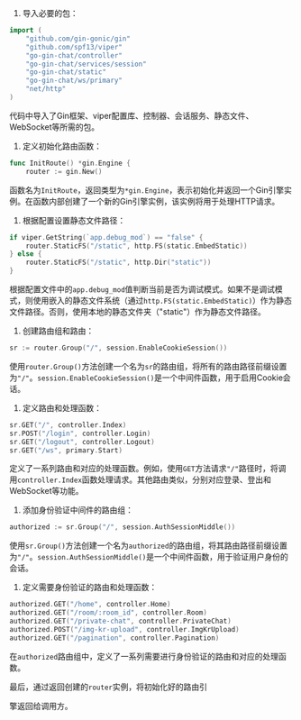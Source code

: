1. 导入必要的包：
```go
import (
	"github.com/gin-gonic/gin"
	"github.com/spf13/viper"
	"go-gin-chat/controller"
	"go-gin-chat/services/session"
	"go-gin-chat/static"
	"go-gin-chat/ws/primary"
	"net/http"
)
```
代码中导入了Gin框架、viper配置库、控制器、会话服务、静态文件、WebSocket等所需的包。

1. 定义初始化路由函数：
```go
func InitRoute() *gin.Engine {
	router := gin.New()
```
函数名为`InitRoute`，返回类型为`*gin.Engine`，表示初始化并返回一个Gin引擎实例。在函数内部创建了一个新的Gin引擎实例，该实例将用于处理HTTP请求。

1. 根据配置设置静态文件路径：
```go
if viper.GetString(`app.debug_mod`) == "false" {
	router.StaticFS("/static", http.FS(static.EmbedStatic))
} else {
	router.StaticFS("/static", http.Dir("static"))
}
```
根据配置文件中的`app.debug_mod`值判断当前是否为调试模式。如果不是调试模式，则使用嵌入的静态文件系统（通过`http.FS(static.EmbedStatic)`）作为静态文件路径。否则，使用本地的静态文件夹（"static"）作为静态文件路径。

1. 创建路由组和路由：
```go
sr := router.Group("/", session.EnableCookieSession())
```
使用`router.Group()`方法创建一个名为`sr`的路由组，将所有的路由路径前缀设置为`"/"`。`session.EnableCookieSession()`是一个中间件函数，用于启用Cookie会话。

1. 定义路由和处理函数：
```go
sr.GET("/", controller.Index)
sr.POST("/login", controller.Login)
sr.GET("/logout", controller.Logout)
sr.GET("/ws", primary.Start)
```
定义了一系列路由和对应的处理函数。例如，使用`GET`方法请求`"/"`路径时，将调用`controller.Index`函数处理请求。其他路由类似，分别对应登录、登出和WebSocket等功能。

1. 添加身份验证中间件的路由组：
```go
authorized := sr.Group("/", session.AuthSessionMiddle())
```
使用`sr.Group()`方法创建一个名为`authorized`的路由组，将其路由路径前缀设置为`"/"`。`session.AuthSessionMiddle()`是一个中间件函数，用于验证用户身份的会话。

1. 定义需要身份验证的路由和处理函数：
```go
authorized.GET("/home", controller.Home)
authorized.GET("/room/:room_id", controller.Room)
authorized.GET("/private-chat", controller.PrivateChat)
authorized.POST("/img-kr-upload", controller.ImgKrUpload)
authorized.GET("/pagination", controller.Pagination)
```
在`authorized`路由组中，定义了一系列需要进行身份验证的路由和对应的处理函数。

最后，通过返回创建的`router`实例，将初始化好的路由引

擎返回给调用方。

